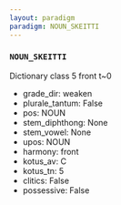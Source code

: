 ```yaml
---
layout: paradigm
paradigm: NOUN_SKEITTI
---
```

### ` NOUN_SKEITTI `

Dictionary class 5 front t~0
* grade_dir: weaken
* plurale_tantum: False
* pos: NOUN
* stem_diphthong: None
* stem_vowel: None
* upos: NOUN
* harmony: front
* kotus_av: C
* kotus_tn: 5
* clitics: False
* possessive: False

